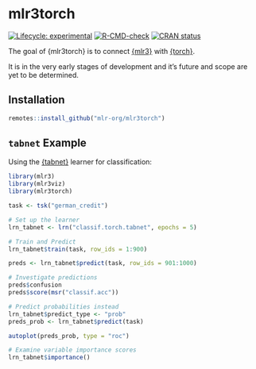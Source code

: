 
<!-- README.md is generated from README.Rmd. Please edit that file -->

# mlr3torch

<!-- badges: start -->

[![Lifecycle:
experimental](https://img.shields.io/badge/lifecycle-experimental-orange.svg)](https://lifecycle.r-lib.org/articles/stages.html#experimental)
[![R-CMD-check](https://github.com/mlr-org/mlr3torch/actions/workflows/R-CMD-check.yaml/badge.svg)](https://github.com/mlr-org/mlr3torch/actions/workflows/R-CMD-check.yaml)
[![CRAN
status](https://www.r-pkg.org/badges/version/mlr3torch)](https://CRAN.R-project.org/package=mlr3torch)
<!-- badges: end -->

The goal of {mlr3torch} is to connect
[{mlr3}](https://github.com/mlr-org/mlr3) with
[{torch}](https://github.com/mlverse/torch).

It is in the very early stages of development and it’s future and scope
are yet to be determined.

## Installation

``` r
remotes::install_github("mlr-org/mlr3torch")
```

## `tabnet` Example

Using the [{tabnet}](https://github.com/mlverse/tabnet) learner for
classification:

``` r
library(mlr3)
library(mlr3viz)
library(mlr3torch)

task <- tsk("german_credit")

# Set up the learner
lrn_tabnet <- lrn("classif.torch.tabnet", epochs = 5)

# Train and Predict
lrn_tabnet$train(task, row_ids = 1:900)

preds <- lrn_tabnet$predict(task, row_ids = 901:1000)

# Investigate predictions
preds$confusion
preds$score(msr("classif.acc"))

# Predict probabilities instead
lrn_tabnet$predict_type <- "prob"
preds_prob <- lrn_tabnet$predict(task)

autoplot(preds_prob, type = "roc")

# Examine variable importance scores
lrn_tabnet$importance()
```
